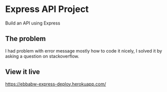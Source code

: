# Express API Project

Build an API using Express

## The problem

I had problem with error message mostly how to code it nicely, I solved it by asking a question on stackoverflow.

## View it live

https://ebbabw-express-deploy.herokuapp.com/
